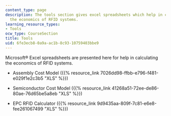 ```yaml
---
content_type: page
description: The tools section gives excel spreadsheets which help in calculating
  the economics of RFID systems.
learning_resource_types:
- Tools
ocw_type: CourseSection
title: Tools
uid: 6fe3ecb8-0a9a-ac1b-8c93-10759403bbe9
---
```


Microsoft® Excel spreadsheets are presented here for help in calculating the economics of RFID systems.

*   Assembly Cost Model ({{% resource_link 7026dd98-ffbb-e796-f481-e029f1e2c3b5 "XLS" %}})
    
*   Semiconductor Cost Model ({{% resource_link 41268a51-72ee-de86-80ae-76d65be5a8eb "XLS" %}})
    
*   EPC RFID Calculator ({{% resource_link 9d9435aa-809f-7c81-e6e8-fee261067499 "XLS" %}})
